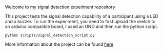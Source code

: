 Welcome to my signal detection experiment repository

This project tests the signal detection capability of a participant using a LED and a buzzer. 
To run the experiment, you need to first upload the sketch to an arduino compatible board, I used an UNO
and then run the python script.

`python scripts/signal_detection_script.py`

More information about the project can be found
[here](https://tmfrasca.herokuapp.com/projects/signal-detection)

